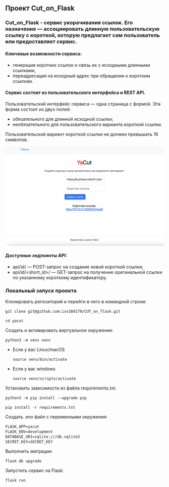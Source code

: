 ## Проект Cut_on_Flask
### Cut_on_Flask - сервис укорачивания ссылок. Его назначение — ассоциировать длинную пользовательскую ссылку с короткой, которую предлагает сам пользователь или предоставляет сервис.

#### Ключевые возможности сервиса:
 - генерация коротких ссылок и связь их с исходными длинными ссылками,
- переадресация на исходный адрес при обращении к коротким ссылкам.

#### Сервис состоит из пользовательского интерфейса и REST API.

Пользовательский интерфейс сервиса — одна страница с формой. Эта форма состоит из двух полей:
- обязательного для длинной исходной ссылки;
- необязательного для пользовательского варианта короткой ссылки.

Пользовательский вариант короткой ссылки не должен превышать 16 символов.

![img.png](img.png)

#### Доступные эндпоинты API:
- api/id/ — POST-запрос на создание новой короткой ссылки;
- api/id/<short_id>/ — GET-запрос на получение оригинальной ссылки по указанному короткому идентификатору.

### Локальный запуск проекта
Клонировать репозиторий и перейти в него в командной строке:

```
git clone git@github.com:isv160179/CUT_on_flask.git
```

```
cd yacut
```

Cоздать и активировать виртуальное окружение:

```
python3 -m venv venv
```

* Если у вас Linux/macOS

    ```
    source venv/bin/activate
    ```

* Если у вас windows

    ```
    source venv/scripts/activate
    ```

Установить зависимости из файла requirements.txt:

```
python3 -m pip install --upgrade pip
```

```
pip install -r requirements.txt
```

Создать .env файл с переменными окружения:

```
FLASK_APP=yacut
FLASK_ENV=development
DATABASE_URI=sqlite:///db.sqlite3
SECRET_KEY=SECRET_KEY
```
Выполнить миграции:
```
flask db upgrade
```
Запустить сервис на Flask:
```
flask run
```
